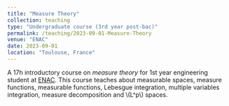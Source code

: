 ```yaml
---
title: "Measure Theory"
collection: teaching
type: "Undergraduate course (3rd year post-bac)"
permalink: /teaching/2023-09-01-Measure-Theory
venue: "ENAC"
date: 2023-09-01
location: "Toulouse, France"
---
```


A 17h introductory course on _measure theory_ for 1st year engineering student at [ENAC](https://enac.fr/). This course teaches about measurable spaces, measure functions, measurable functions, Lebesgue integration, multiple variables integration, measure decomposition and \\(L^p\\) spaces.

